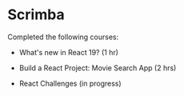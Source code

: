 # Scrimba

Completed the following courses:

* What's new in React 19? (1 hr)
* Build a React Project: Movie Search App (2 hrs)

* React Challenges (in progress)